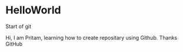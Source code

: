 # HelloWorld
Start of git


Hi, I am Pritam, learning how to create repositary using Github.
Thanks GitHub
